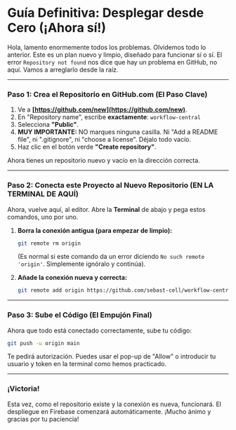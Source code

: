 # Guía Definitiva: Desplegar desde Cero (¡Ahora sí!)

Hola, lamento enormemente todos los problemas. Olvidemos todo lo anterior. Este es un plan nuevo y limpio, diseñado para funcionar sí o sí. El error `Repository not found` nos dice que hay un problema en GitHub, no aquí. Vamos a arreglarlo desde la raíz.

---
### **Paso 1: Crea el Repositorio en GitHub.com (El Paso Clave)**

1.  Ve a **[https://github.com/new](https://github.com/new)**.
2.  En "Repository name", escribe **exactamente**: `workflow-central`
3.  Selecciona **"Public"**.
4.  **MUY IMPORTANTE:** NO marques ninguna casilla. Ni "Add a README file", ni ".gitignore", ni "choose a license". Déjalo todo vacío.
5.  Haz clic en el botón verde **"Create repository"**.

Ahora tienes un repositorio nuevo y vacío en la dirección correcta.

---
### **Paso 2: Conecta este Proyecto al Nuevo Repositorio (EN LA TERMINAL DE AQUÍ)**

Ahora, vuelve aquí, al editor. Abre la **Terminal** de abajo y pega estos comandos, uno por uno.

1.  **Borra la conexión antigua (para empezar de limpio):**
    ```bash
    git remote rm origin
    ```
    (Es normal si este comando da un error diciendo `No such remote 'origin'`. Simplemente ignóralo y continúa).

2.  **Añade la conexión nueva y correcta:**
    ```bash
    git remote add origin https://github.com/sebast-cell/workflow-central.git
    ```

---
### **Paso 3: Sube el Código (El Empujón Final)**

Ahora que todo está conectado correctamente, sube tu código:

```bash
git push -u origin main
```

Te pedirá autorización. Puedes usar el pop-up de "Allow" o introducir tu usuario y token en la terminal como hemos practicado.

---
### **¡Victoria!**

Esta vez, como el repositorio existe y la conexión es nueva, funcionará. El despliegue en Firebase comenzará automáticamente. ¡Mucho ánimo y gracias por tu paciencia!
